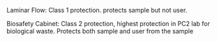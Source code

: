 




Laminar Flow: Class 1 protection. protects sample but not user.



Biosafety Cabinet: Class 2 protection, highest protection in PC2 lab for biological waste. Protects both sample and user from the sample

